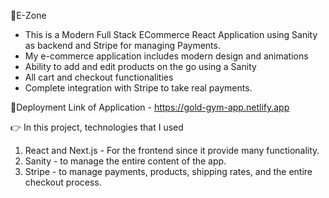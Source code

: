 🔵E-Zone

- This is a Modern Full Stack ECommerce React Application using Sanity as backend and Stripe for managing Payments.
- My e-commerce application includes modern design and animations
- Ability to add and edit products on the go using a Sanity
- All cart and checkout functionalities
- Complete integration with Stripe to take real payments.

📌Deployment Link of Application - https://gold-gym-app.netlify.app

👉 In this project, technologies that I used

1. React and Next.js - For the frontend since it provide many functionality.
2. Sanity - to manage the entire content of the app.
3. Stripe - to manage payments, products, shipping rates, and the entire checkout process.
